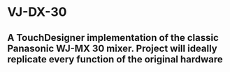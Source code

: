 # VJ-DX-30
## A TouchDesigner implementation of the classic Panasonic WJ-MX 30 mixer. Project will ideally replicate every function of the original hardware




